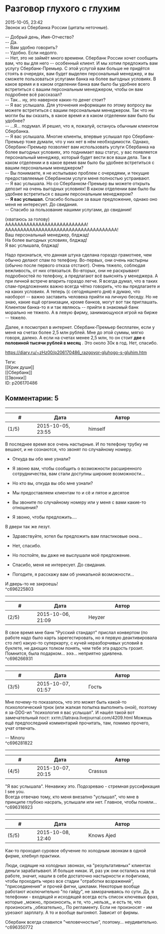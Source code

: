 Разговор глухого с глухим
=========================

  
2015-10-05, 23:42  
 Звонок из Сбербанка России (цитаты неточные).   
   
 -- Добрый день, Имя-Отчество?   
 -- Да.   
 -- Вам удобно говорить?   
 -- Удобно. Если недолго.   
 -- Нет, это не займёт много времени. Сбербанк России хочет сообщить вам, что вы для него -- особенный клиент. И мы хотим предложить вам услугу Сбербанк-Премьер. С этой услугой вам больше не придётся стоять в очередях, вам будет выделен персональный менеджер, и вы сможете пользоваться услугами банка на более выгодных условиях. В какое время и в каком отделении банка вам было бы удобнее всего встретиться с вашим персональным менеджером, чтобы он вам подробнее всё рассказал?   
 -- Так... ну, это наверное каких-то денег стоит?   
 -- Я вас услышала. Для уточнения информации по этому вопросу вы можете встретиться с вашим персональным менеджером. Так что не могли бы вы сказать, в какое время и в каком отделении вам было бы удобнее?   
 -- ...Я... подумал. И решил, что я, пожалуй, останусь обычным клиентом Сбербанка.   
 -- Я вас услышала. Многие клиенты, впервые услышал про Сбербанк-Премьер тоже думали, что у них нет в нём необходимости. Однако, Сбербанк-Премьер позволяет вам использовать услуги Сбербанка на более выгодных условиях, это поднимает ваш статус, у вас появляется персональный менеджер, который будет вести все ваши дела. Так в каком отделении и в какое время вам было бы удобнее встретиться с вашим персональным менеджером?   
 -- Вы понимаете, я не испытываю проблем с очередями, и текущие предоставляемые Сбербанком услуги меня полностью устраивают.   
 -- Я вас услышала. Но со Сбербанком-Премьер вы можете открыть депозит на очень выгодных условиях! В каком отделении вам было бы удобнее встретиться с вашим персональным менеджером?   
 --  **Я вас услышал.**  Спасибо большое за ваше предложение, однако оно меня не интересует. До свидания.   
 -- Спасибо за пользование нашими услугами, до свидания!   
   
 (хватаюсь за голову)   
 ААААААААААААААААААААААААААА!   
 ААААААААААААААААААААААААААААААААААААА!   
 Ваш персональный менеджер, блджад!   
 На более выгодных условиях, блджад!   
 Я вас услышала, блджад!   
   
 Надо признаться, что данная штука сделана гораздо грамотнее, чем обычно делают спам по телефону. Во-первых, они очень настырны (обычно после первого отказа отстают). Очень тяжело, соблюдая вежливость, от них отвязаться. Во-вторых, они не раскрывают подробностей по телефону, а предлагают всё выяснять у менеджера. А при личной встрече впарить гораздо легче. Я всегда думал, что в таких спам-предложениях важно всегда чётко говорить, что вы предлагаете и на каких условиях. А теперь (с сегодняшнего дня) я думаю, что наоборот -- важно заставить человека прийти на личную беседу. Но не знаю, какие ещё организации, кроме банков, могут вот так приглашать. Клиентом банка-то я и так являюсь -- прийти в знакомый банк морально не тяжело. А в левую фирму, занимающуюся игрой на бирже -- тяжело.   
   
 Далее, я посмотрел в интернет. Сбербанк-Премьер бесплатен, если у меня на счетах более 2,5 млн рублей. Мне до этой суммы, мягко говоря, далеко. А если на счетах менее 2,5 млн, то он стоит  **две с половиной тысячи рублей в месяц**  . Это около 30к в год. Нет, спасибо.   
  
<https://diary.ru/~zHz00/p206170486_razgovor-gluhogo-s-gluhim.htm>  
  
Теги:  
[[Крик души]]  
[[Сбербанк]]  
[[Звонки]]  
ID: p206170486  


Комментарии: 5
--------------

  


---



|         #         |              Дата              |                     Автор                     |           ID           |
| --- | --- | --- | --- |
| (1/5) | 2015-10-05, 23:55 | himself | c696225803 |

  
 В последнее время все очень настырные. И по телефону трубку не вешают, и не сознаются, что звонят по случайному номеру.   
   
 - Откуда вы обо мне узнали?   
   
 - Я звоню вам, чтобы сообщить о возможности расширенного сотрудничества, вам стали доступны широкие возможности...   
   
 - Но кто вы, откуда вы обо мне узнали?   
   
 - Мы предоставляем клиентам то и сё и пятое и десятое   
   
 - Вы звоните по случайному номеру или у меня с вами какие-то отношения?   
   
 - Я звоню, чтобы предложить....   
   
 В двери так же лезут.   
   
 - Здравствуйте, хотел бы предложить вам пластиковые окна...   
   
 - Нет, спасибо.   
   
 - Но постойте, вы даже не выслушали моё предложение.   
   
 - Спасибо, меня не интересует. До свидания.   
   
 - Погодите, я расскажу вам об уникальной возможности...   
   
 И дверь-то не закроешь!   
 ^c696225803

---



|         #         |              Дата              |                     Автор                     |           ID           |
| --- | --- | --- | --- |
| (2/5) | 2015-10-06, 21:09 | Heyzer | c696266931 |

  
 В свое время мне банк "Русский стандарт" прислал конвертом (по работе надо было карть зарегестировать, но я первую деактивировала сто лет) какую-то суперкарту, с кучей неразборчивых условий в буклете, не дающих толком понять, чем тебе эта радость грозит. Помнится, была подарком... эээ... неприятно удивлена.   
 ^c696266931

---



|         #         |              Дата              |                     Автор                     |           ID           |
| --- | --- | --- | --- |
| (3/5) | 2015-10-07, 01:57 | Гость | c696281822 |

  
 Мне почему-то показалось, что это может быть какой-то психологический трюк (или жалкая попытка выполнить оной), поэтому я за-DDG-ил "психология я вас услышал". И нашёл такой вот замечательный пост: ххтп://latrava.livejournal.com/4209.html Можешь ещё предпоследний комментарий прочитать, там, помимо прочего, учат отвечать.   
   
 -- Minoru   
 ^c696281822

---



|         #         |              Дата              |                     Автор                     |           ID           |
| --- | --- | --- | --- |
| (4/5) | 2015-10-07, 20:15 | Crassus | c696316923 |

  
 "Я вас услышала". Ненавижу это. Подозреваю - стремная руссификация I see you.   
 Всегда отвечаю тому, кто меня внезапно "услышал", что мне в принципе глубоко насрать, услышали или нет. Главное, чтобы поняли...   
 ^c696316923

---



|         #         |              Дата              |                     Автор                     |           ID           |
| --- | --- | --- | --- |
| (5/5) | 2015-10-08, 12:40 | Knows Ajed | c696350772 |

  
 Как-то проходил суровое обучение по холодным звонкам в одной фирме, хлебнул практики.   
   
 Люди, сидящие на холодных звонках, на "результативных" клиентах деньги зарабатывают. И больше никак. И, раз уж они остались на этой работе, значит, нашли в себе достаточно настырности и пофигизма, чтобы проходить через все стадии "отработки возражений", "присоединения" и прочей фигни, циклами. Некоторые вообще работают исключительно "по гайду", не заморачиваясь по сути. Да, в телефонии - входящей и исходящей всегда есть список ключевых фраз, которые \_можно\_ произносить, и те, что \_нельзя\_, и есть те, что произносить \_обязательно\_. По регламенту. Если не произносят - им урезают зарплату. А то и вообще выгоняют. Зависит от фирмы.   
   
 Сбербанк всегда славился "человечностью", поэтому... неудивительно.   
 ^c696350772